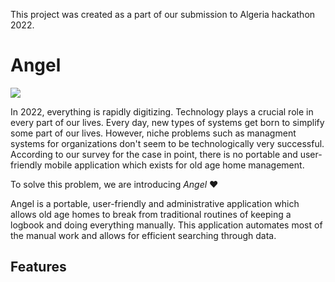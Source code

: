 This project was created as a part of our submission to Algeria hackathon 2022.

# Angel
<img src="https://cdn.discordapp.com/attachments/955875342910902282/955875353480548382/unknown.png"/>

In 2022, everything is rapidly digitizing. Technology plays a crucial role in every part of our lives. Every day, new types of systems get born to simplify some part of our lives. However, niche problems such as managment systems for organizations don't seem to be technologically very successful. According to our survey for the case in point, there is no portable and user-friendly mobile application which exists for old age home management.

To solve this problem, we are introducing *Angel* ❤️

Angel is a portable, user-friendly and administrative application which allows old age homes to break from traditional routines of keeping a logbook and doing everything manually. This application automates most of the manual work and allows for efficient searching through data.  


## Features

